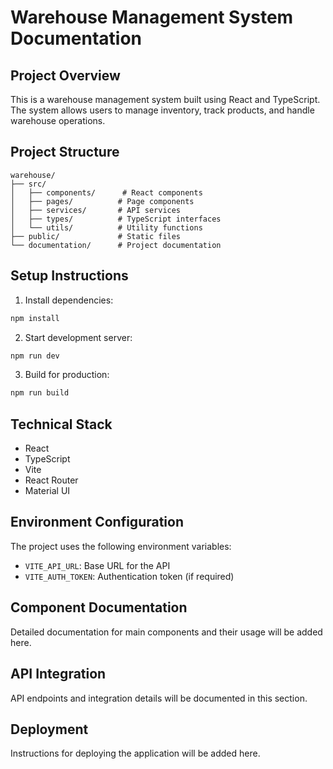 # Warehouse Management System Documentation

## Project Overview

This is a warehouse management system built using React and TypeScript. The system allows users to manage inventory, track products, and handle warehouse operations.

## Project Structure

```
warehouse/
├── src/
│   ├── components/      # React components
│   ├── pages/          # Page components
│   ├── services/       # API services
│   ├── types/          # TypeScript interfaces
│   └── utils/          # Utility functions
├── public/             # Static files
└── documentation/      # Project documentation
```

## Setup Instructions

1. Install dependencies:

```bash
npm install
```

2. Start development server:

```bash
npm run dev
```

3. Build for production:

```bash
npm run build
```

## Technical Stack

- React
- TypeScript
- Vite
- React Router
- Material UI

## Environment Configuration

The project uses the following environment variables:

- `VITE_API_URL`: Base URL for the API
- `VITE_AUTH_TOKEN`: Authentication token (if required)

## Component Documentation

Detailed documentation for main components and their usage will be added here.

## API Integration

API endpoints and integration details will be documented in this section.

## Deployment

Instructions for deploying the application will be added here.
